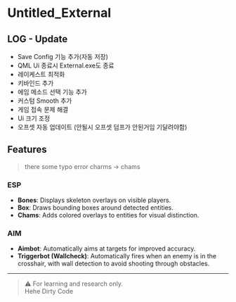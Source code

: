 # Untitled_External
## LOG - Update
 - Save Config 기능 추가(자동 저장)
 - QML Ui 종료시 External.exe도 종료
 - 레이케스트 최적화
 - 키바인드 추가
 - 에임 메소드 선택 기능 추가
 - 커스텀 Smooth 추가
 - 게임 접속 문제 해결
 - Ui 크기 조정
 - 오프셋 자동 업데이트 (안될시 오프셋 덤프가 안된거임 기달려야함)


## Features
> there some typo error charms -> chams
### ESP
- **Bones**: Displays skeleton overlays on visible players.
- **Box**: Draws bounding boxes around detected entities.
- **Chams**: Adds colored overlays to entities for visual distinction.

### AIM
- **Aimbot**: Automatically aims at targets for improved accuracy.
- **Triggerbot (Wallcheck)**: Automatically fires when an enemy is in the crosshair, with wall detection to avoid shooting through obstacles.

---

> ⚠️ For learning and research only.  
> Hehe Dirty Code
